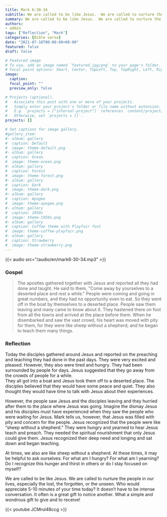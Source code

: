 ```yaml
---
title: Mark 6:30-34
subtitle: We are called to be like Jesus.  We are called to nurture the people in our lives, especially the lost, the forgotten, or the unseen.
summary: We are called to be like Jesus.  We are called to nurture the people in our lives, especially the lost, the forgotten, or the unseen.
authors:
- admin
tags: ["Reflection", "Mark"]
categories: [Bible verse]
date: "2021-07-18T00:00:00+08:00"
featured: false
draft: false

# Featured image
# To use, add an image named `featured.jpg/png` to your page's folder.
# Focal point options: Smart, Center, TopLeft, Top, TopRight, Left, Right, BottomLeft, Bottom, BottomRight
image:
  caption:
  focal_point: ""
  preview_only: false

# Projects (optional).
#   Associate this post with one or more of your projects.
#   Simply enter your project's folder or file name without extension.
#   E.g. `projects = ["internal-project"]` references `content/project/deep-learning/index.md`.
#   Otherwise, set `projects = []`.
projects: []

# Set captions for image gallery.
#gallery_item:
#- album: gallery
#  caption: Default
#  image: theme-default.png
#- album: gallery
#  caption: Ocean
#  image: theme-ocean.png
#- album: gallery
#  caption: Forest
#  image: theme-forest.png
#- album: gallery
#  caption: Dark
#  image: theme-dark.png
#- album: gallery
#  caption: Apogee
#  image: theme-apogee.png
#- album: gallery
#  caption: 1950s
#  image: theme-1950s.png
#- album: gallery
#  caption: Coffee theme with Playfair font
#  image: theme-coffee-playfair.png
#- album: gallery
#  caption: Strawberry
#  image: theme-strawberry.png
---
```


{{< audio src="/audio/en/mark6-30-34.mp3" >}}

### Gospel
> The apostles gathered together with Jesus and reported all they had done and taught. He said to them, "Come away by yourselves to a deserted place and rest a while." People were coming and going in great numbers, and they had no opportunity even to eat. So they went off in the boat by themselves to a deserted place. People saw them leaving and many came to know about it. They hastened there on foot from all the towns and arrived at the place before them. When he disembarked and saw the vast crowd, his heart was moved with pity for them, for they were like sheep without a shepherd; and he began to teach them many things.

### Reflection
Today the disciples gathered around Jesus and reported on the preaching and teaching they had done in the past days.  They were very excited and pleased.  However, they also were tired and hungry.  They had been surrounded by people for days.  Jesus suggested that they go away from the crowds of people for a while.  
They all got into a boat and Jesus took them off to a deserted place.  The disciples believed that they would have some peace and quiet.  They also thought they would have time to talk with Jesus about their experiences.

However, the people saw Jesus and the disciples leaving and they hurried after them to the place where Jesus was going.  Imagine the dismay Jesus and his disciples must have experienced when they saw the people who were waiting for Jesus.  Mark tells us, however, that Jesus was filled with pity and concern for the people.  Jesus recognized that the people were like “sheep without a shepherd.”  They were hungry and yearned to hear Jesus teach and preach.  They needed the spiritual nourishment that only Jesus could give them.  Jesus recognized their deep need and longing and sat down and began teaching.

At times, we also are like sheep without a shepherd.  At these times, it may be helpful to ask ourselves: For what am I hungry?  For what am I yearning? Do I recognize this hunger and thirst in others or do I stay focused on myself?

We are called to be like Jesus.  We are called to nurture the people in our lives, especially the lost, the forgotten, or the unseen.  Who would appreciate 5-10 minutes of your time today?  It doesn’t have to be intense conversation.  It often is a great gift to notice another.  What a simple and wondrous gift to give and to receive!  

{{< youtube JCMrul48ccg >}}
